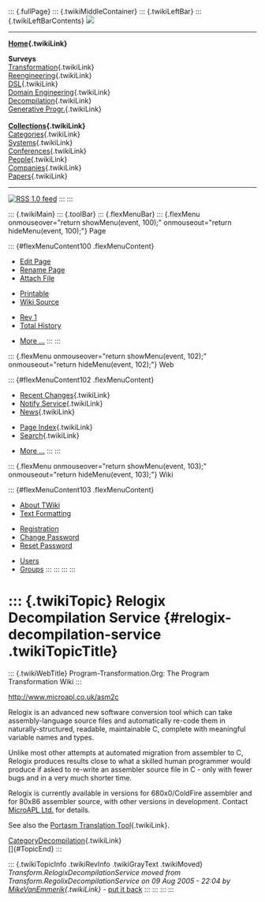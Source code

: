 ::: {.fullPage}
::: {.twikiMiddleContainer}
::: {.twikiLeftBar}
::: {.twikiLeftBarContents}
![](../pub/transformation.gif)

------------------------------------------------------------------------

**[Home](WebHome){.twikiLink}**

**Surveys**\
[Transformation](ProgramTransformation){.twikiLink}\
[Reengineering](ReengineeringWiki){.twikiLink}\
[DSL](DomainSpecificLanguages){.twikiLink}\
[Domain Engineering](DomainEngineering){.twikiLink}\
[Decompilation](DeCompilation){.twikiLink}\
[Generative Progr.](GenerativeProgrammingWiki){.twikiLink}\
\
**[Collections](CategoryCollection){.twikiLink}**\
[Categories](CategoryCategory){.twikiLink}\
[Systems](TransformationSystems){.twikiLink}\
[Conferences](TransformationConferences){.twikiLink}\
[People](TransformationPeople){.twikiLink}\
[Companies](TransformationCompanies){.twikiLink}\
[Papers](CategoryPaper){.twikiLink}

------------------------------------------------------------------------

[![](../pub/rss.gif "RSS 1.0 feed")](WebRss@skin=rss)
:::
:::

::: {.twikiMain}
::: {.toolBar}
::: {.flexMenuBar}
::: {.flexMenu onmouseover="return showMenu(event, 100);" onmouseout="return hideMenu(event, 100);"}
Page

::: {#flexMenuContent100 .flexMenuContent}
-   [Edit
    Page](http://www.program-transformation.org/edit/Transform/RelogixDecompilationService?t=1536826547)
-   [Rename
    Page](http://www.program-transformation.org/rename/Transform/RelogixDecompilationService)
-   [Attach
    File](http://www.program-transformation.org/attach/Transform/RelogixDecompilationService)

<!-- -->

-   [Printable](http://www.program-transformation.org/view/Transform/RelogixDecompilationService?skin=print.pattern)
-   [Wiki
    Source](http://www.program-transformation.org/view/Transform/RelogixDecompilationService?skin=text&raw=on&contenttype=text/plain)

<!-- -->

-   [Rev
    1](http://www.program-transformation.org/view/Transform/RelogixDecompilationService?rev=1.1)
-   [Total
    History](http://www.program-transformation.org/rdiff/Transform/RelogixDecompilationService)

<!-- -->

-   [More
    \...](http://www.program-transformation.org/oops/Transform/RelogixDecompilationService?template=oopsmore&param1=1.1&param2=1.1)
:::
:::

::: {.flexMenu onmouseover="return showMenu(event, 102);" onmouseout="return hideMenu(event, 102);"}
Web

::: {#flexMenuContent102 .flexMenuContent}
-   [Recent Changes](WebChanges){.twikiLink}
-   [Notify Service](WebNotify){.twikiLink}
-   [News](WebNews){.twikiLink}

<!-- -->

-   [Page Index](WebIndex){.twikiLink}
-   [Search](WebSearch){.twikiLink}

<!-- -->

-   [More
    \...](http://www.program-transformation.org/oops/Transform/RelogixDecompilationService?template=oopsmore&param1=1.1&param2=1.1)
:::
:::

::: {.flexMenu onmouseover="return showMenu(event, 103);" onmouseout="return hideMenu(event, 103);"}
Wiki

::: {#flexMenuContent103 .flexMenuContent}
-   [About
    TWiki](http://www.program-transformation.org/view/TWiki/WebHome)
-   [Text
    Formatting](http://www.program-transformation.org/view/TWiki/TextFormattingRules)

<!-- -->

-   [Registration](http://www.program-transformation.org/view/TWiki/TWikiRegistration)
-   [Change
    Password](http://www.program-transformation.org/view/TWiki/ChangePassword)
-   [Reset
    Password](http://www.program-transformation.org/view/TWiki/ResetPassword)

<!-- -->

-   [Users](http://www.program-transformation.org/view/Main/TWikiUsers)
-   [Groups](http://www.program-transformation.org/view/Main/TWikiGroups)
:::
:::
:::
:::

::: {.twikiTopic}
Relogix Decompilation Service {#relogix-decompilation-service .twikiTopicTitle}
=============================

::: {.twikiWebTitle}
Program-Transformation.Org: The Program Transformation Wiki
:::

<http://www.microapl.co.uk/asm2c>

Relogix is an advanced new software conversion tool which can take
assembly-language source files and automatically re-code them in
naturally-structured, readable, maintainable C, complete with meaningful
variable names and types.

Unlike most other attempts at automated migration from assembler to C,
Relogix produces results close to what a skilled human programmer would
produce if asked to re-write an assembler source file in C - only with
fewer bugs and in a very much shorter time.

Relogix is currently available in versions for 680x0/ColdFire assembler
and for 80x86 assembler source, with other versions in development.
Contact [MicroAPL Ltd.](http://www.microapl.co.uk) for details.

See also the [Portasm Translation
Tool](PortasmTranslationTool){.twikiLink}.

[CategoryDecompilation](CategoryDecompilation){.twikiLink}\
[]{#TopicEnd}
:::

::: {.twikiTopicInfo .twikiRevInfo .twikiGrayText .twikiMoved}
*Transform.RelogixDecompilationService moved from
Transform.RegolixDecompilationService on 09 Aug 2005 - 22:04 by
[MikeVanEmmerik](../Main/MikeVanEmmerik){.twikiLink}* - [put it
back](http://www.program-transformation.org/rename/Transform/RelogixDecompilationService?newweb=Transform&newtopic=RegolixDecompilationService&confirm=on "Click to move topic back to previous location, with option to change references.")
:::
:::
:::
:::
